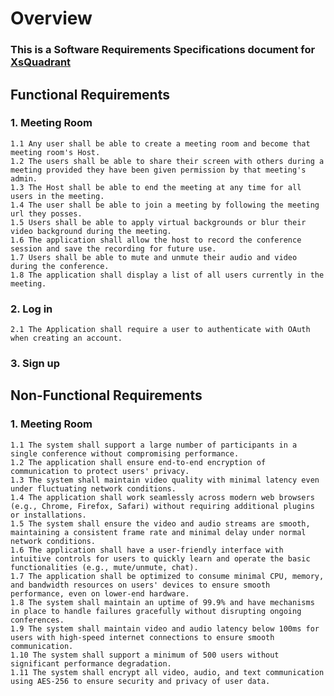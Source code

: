 # **Overview**
### This is a Software Requirements Specifications document for [XsQuadrant](https://github.com/Joseph-Vanliew/GVSU-CIS641-XsQuadrant)


## **Functional Requirements**

### 1. Meeting Room
    1.1 Any user shall be able to create a meeting room and become that meeting room's Host.
    1.2 The users shall be able to share their screen with others during a meeting provided they have been given permission by that meeting's admin.
    1.3 The Host shall be able to end the meeting at any time for all users in the meeting.
    1.4 The user shall be able to join a meeting by following the meeting url they posses.
    1.5 Users shall be able to apply virtual backgrounds or blur their video background during the meeting.
    1.6 The application shall allow the host to record the conference session and save the recording for future use.
    1.7 Users shall be able to mute and unmute their audio and video during the conference.
    1.8 The application shall display a list of all users currently in the meeting.
### 2. Log in
    2.1 The Application shall require a user to authenticate with OAuth when creating an account.

### 3. Sign up
    
    
## **Non-Functional Requirements**

### 1. Meeting Room 
    1.1 The system shall support a large number of participants in a single conference without compromising performance.
    1.2 The application shall ensure end-to-end encryption of communication to protect users' privacy.
    1.3 The system shall maintain video quality with minimal latency even under fluctuating network conditions.
    1.4 The application shall work seamlessly across modern web browsers (e.g., Chrome, Firefox, Safari) without requiring additional plugins or installations.
    1.5 The system shall ensure the video and audio streams are smooth, maintaining a consistent frame rate and minimal delay under normal network conditions.
    1.6 The application shall have a user-friendly interface with intuitive controls for users to quickly learn and operate the basic functionalities (e.g., mute/unmute, chat).
    1.7 The application shall be optimized to consume minimal CPU, memory, and bandwidth resources on users' devices to ensure smooth performance, even on lower-end hardware.
    1.8 The system shall maintain an uptime of 99.9% and have mechanisms in place to handle failures gracefully without disrupting ongoing conferences.
    1.9 The system shall maintain video and audio latency below 100ms for users with high-speed internet connections to ensure smooth communication.
    1.10 The system shall support a minimum of 500 users without significant performance degradation.
    1.11 The system shall encrypt all video, audio, and text communication using AES-256 to ensure security and privacy of user data.


